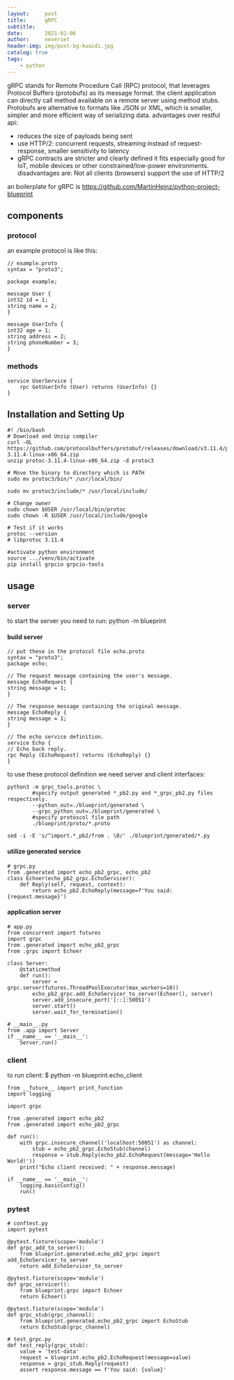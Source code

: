 ```yaml
---
layout:     post
title:      gRPC
subtitle:   
date:       2021-01-06
author:     neverset
header-img: img/post-bg-kuaidi.jpg
catalog: true
tags:
    - python
---
```


gRPC stands for Remote Procedure Call (RPC) protocol, that leverages Protocol Buffers (protobufs) as its message format. the client application can directly call method available on a remote server using method stubs. Protobufs are alternative to formats like JSON or XML, which is smaller, simpler and more efficient way of serializing data.
advantages over restful api:
* reduces the size of payloads being sent
* use HTTP/2: concurrent requests, streaming instead of request-response, smaller sensitivity to latency
* gRPC contracts are stricter and clearly defined
it fits especially good for IoT, mobile devices or other constrained/low-power environments.
disadvantages are: Not all clients (browsers) support the use of HTTP/2

an boilerplate for gRPC is https://github.com/MartinHeinz/python-project-blueprint
## components
### protocol
an example protocol is like this:

    // example.proto
    syntax = "proto3";

    package example;

    message User {
    int32 id = 1;
    string name = 2;
    }

    message UserInfo {
    int32 age = 1;
    string address = 2;
    string phoneNumber = 3;
    }

### methods

    service UserService {
        rpc GetUserInfo (User) returns (UserInfo) {}
    }

## Installation and Setting Up

    #! /bin/bash
    # Download and Unzip compiler
    curl -OL https://github.com/protocolbuffers/protobuf/releases/download/v3.11.4/protoc-3.11.4-linux-x86_64.zip
    unzip protoc-3.11.4-linux-x86_64.zip -d protoc3

    # Move the binary to directory which is PATH
    sudo mv protoc3/bin/* /usr/local/bin/

    sudo mv protoc3/include/* /usr/local/include/

    # Change owner
    sudo chown $USER /usr/local/bin/protoc
    sudo chown -R $USER /usr/local/include/google

    # Test if it works
    protoc --version
    # libprotoc 3.11.4

    #activate python environment
    source .../venv/bin/activate
    pip install grpcio grpcio-tools

## usage
### server
to start the server you need to run: python -m blueprint

#### build server

    // put these in the protocol file echo.proto
    syntax = "proto3";
    package echo;

    // The request message containing the user's message.
    message EchoRequest {
    string message = 1;
    }

    // The response message containing the original message.
    message EchoReply {
    string message = 1;
    }

    // The echo service definition.
    service Echo {
    // Echo back reply.
    rpc Reply (EchoRequest) returns (EchoReply) {}
    }

to use these protocol definition we need server and client interfaces:

    python3 -m grpc_tools.protoc \
            #specify output generated *_pb2.py and *_grpc_pb2.py files respectively.
            --python_out=./blueprint/generated \
            --grpc_python_out=./blueprint/generated \
            #specify protoscol file path
            ./blueprint/proto/*.proto

    sed -i -E 's/^import.*_pb2/from . \0/' ./blueprint/generated/*.py

#### utilize generated service

    # grpc.py
    from .generated import echo_pb2_grpc, echo_pb2
    class Echoer(echo_pb2_grpc.EchoServicer):
        def Reply(self, request, context):
            return echo_pb2.EchoReply(message=f'You said: {request.message}')

#### application server

    # app.py
    from concurrent import futures
    import grpc
    from .generated import echo_pb2_grpc
    from .grpc import Echoer

    class Server:
        @staticmethod
        def run():
            server = grpc.server(futures.ThreadPoolExecutor(max_workers=10))
            echo_pb2_grpc.add_EchoServicer_to_server(Echoer(), server)
            server.add_insecure_port('[::]:50051')
            server.start()
            server.wait_for_termination()

    # __main__.py
    from .app import Server
    if __name__ == '__main__':
        Server.run()

### client
to run client: $ python -m blueprint.echo_client

    from __future__ import print_function
    import logging

    import grpc

    from .generated import echo_pb2
    from .generated import echo_pb2_grpc

    def run():
        with grpc.insecure_channel('localhost:50051') as channel:
            stub = echo_pb2_grpc.EchoStub(channel)
            response = stub.Reply(echo_pb2.EchoRequest(message='Hello World!'))
        print("Echo client received: " + response.message)

    if __name__ == '__main__':
        logging.basicConfig()
        run()

### pytest

    # conftest.py
    import pytest

    @pytest.fixture(scope='module')
    def grpc_add_to_server():
        from blueprint.generated.echo_pb2_grpc import add_EchoServicer_to_server
        return add_EchoServicer_to_server

    @pytest.fixture(scope='module')
    def grpc_servicer():
        from blueprint.grpc import Echoer
        return Echoer()

    @pytest.fixture(scope='module')
    def grpc_stub(grpc_channel):
        from blueprint.generated.echo_pb2_grpc import EchoStub
        return EchoStub(grpc_channel)
    
    # test_grpc.py
    def test_reply(grpc_stub):
        value = 'test-data'
        request = blueprint.echo_pb2.EchoRequest(message=value)
        response = grpc_stub.Reply(request)
        assert response.message == f'You said: {value}'
